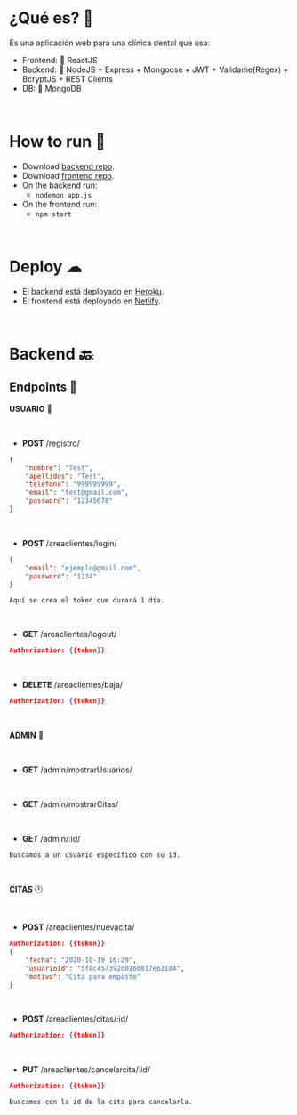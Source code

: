 
# ¿Qué es? 🌌

Es una aplicación web para una clínica dental que usa:

- Frontend: 🧧 ReactJS
- Backend: 🔸 NodeJS + Express + Mongoose + JWT + Validame(Regex) + BcryptJS + REST Clients
- DB: 🍃 MongoDB 



<br>

# How to run 🚀

- Download [backend repo](https://github.com/RosaSabater/appClinicaDental-b).
- Download [frontend repo](https://github.com/RosaSabater/appClinicaDental-f).
- On the backend run:
	- `nodemon app.js`
- On the frontend run:
	- `npm start`


<br>

# Deploy ☁

- El backend está deployado en [Heroku](https://appclinicadental-b.herokuapp.com/).
- El frontend está deployado en [Netlify](https://clinicadental.netlify.app).

<br>



# Backend 🔙

## **Endpoints** 📃

**USUARIO** 👥

<br>

- **POST** /registro/
```json
{
    "nombre": "Test",
    "apellidos": "Test",
    "telefono": "999999999",
    "email": "test@gmail.com",
    "password": "12345678" 
}
```

<br>


- **POST** /areaclientes/login/
```json
{
    "email": "ejemplo@gmail.com",
    "password": "1234"
}
```
```
Aquí se crea el token que durará 1 día.
```

<br>

- **GET** /areaclientes/logout/
```json
Authorization: {{token}}
```

<br>

- **DELETE** /areaclientes/baja/
```json
Authorization: {{token}}
```

<br>

**ADMIN** 🤴

<br>

- **GET** /admin/mostrarUsuarios/

<br>

- **GET** /admin/mostrarCitas/

<br>

- **GET** /admin/:id/
```
Buscamos a un usuario específico con su id.
```

<br>


**CITAS** 🕐


<br>

- **POST** /areaclientes/nuevacita/
```json
Authorization: {{token}}
{
    "fecha": "2020-10-19 16:29",
    "usuarioId": "5f8c457392d0260017eb2184",
    "motivo": "Cita para empaste"
}
```

<br>

- **POST** /areaclientes/citas/:id/
```json
Authorization: {{token}}
```

<br>

- **PUT** /areaclientes/cancelarcita/:id/
```json
Authorization: {{token}}
```
```
Buscamos con la id de la cita para cancelarla.
```




<br>

